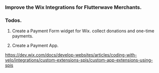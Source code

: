 ### Improve the Wix Integrations for Flutterwave Merchants.

### Todos.

1.  Create a Payment Form widget for Wix. collect donations and one-time payments.

2. Create a Payment App.


https://dev.wix.com/docs/develop-websites/articles/coding-with-velo/integrations/custom-extensions-spis/custom-app-extensions-using-spis